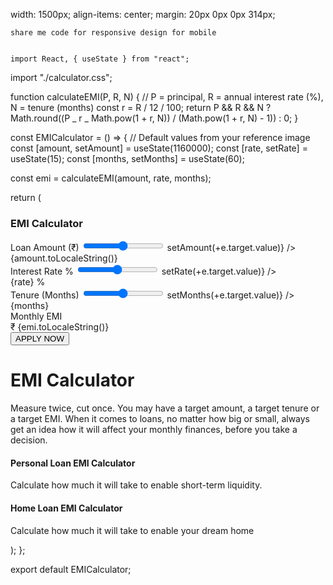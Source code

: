 width: 1500px;
align-items: center;
margin: 20px 0px 0px 314px;

    share me code for responsive design for mobile


    import React, { useState } from "react";

import "./calculator.css";

function calculateEMI(P, R, N) {
// P = principal, R = annual interest rate (%), N = tenure (months)
const r = R / 12 / 100;
return P && R && N
? Math.round((P _ r _ Math.pow(1 + r, N)) / (Math.pow(1 + r, N) - 1))
: 0;
}

const EMICalculator = () => {
// Default values from your reference image
const [amount, setAmount] = useState(1160000);
const [rate, setRate] = useState(15);
const [months, setMonths] = useState(60);

const emi = calculateEMI(amount, rate, months);

return (

<div className="emi-calc-container container">
<div className=" grid grid-cols-2 gap-95 ">
<div className=" grid grid-cols-[1fr_300px]">
<div className="emi-box h-115 w-90">
<h3 className="emi-title">EMI Calculator</h3>
<div className="emi-input-group">
<label className="emi-input-label">Loan Amount (₹)</label>
<input
className="emi-slider"
type="range"
min={50000}
max={2000000}
step={10000}
value={amount}
onChange={(e) => setAmount(+e.target.value)}
/>
<div className="emi-value">{amount.toLocaleString()}</div>
</div>
<div className="emi-input-group">
<label className="emi-input-label">Interest Rate %</label>
<input
className="emi-slider"
type="range"
min={5}
max={24}
step={0.25}
value={rate}
onChange={(e) => setRate(+e.target.value)}
/>
<div className="emi-value">{rate} %</div>
</div>
<div className="emi-input-group">
<label className="emi-input-label">Tenure (Months)</label>
<input
className="emi-slider"
type="range"
min={12}
max={120}
step={1}
value={months}
onChange={(e) => setMonths(+e.target.value)}
/>
<div className="emi-value">{months}</div>
</div>
</div>
<div className="flex items-center justify-center">
<div className="emi-result-box -translate-x-5">
<div className="emi-result-label">Monthly EMI</div>
<div className="emi-result-amount">₹ {emi.toLocaleString()}</div>
<button className="emi-apply-btn">APPLY NOW</button>
</div>
</div>
</div>
<div className="emi-details">
<h1>EMI Calculator</h1>
<p>
Measure twice, cut once. You may have a target amount, a target
tenure or a target EMI. When it comes to loans, no matter how big or
small, always get an idea how it will affect your monthly finances,
before you take a decision.
</p>
<h4>Personal Loan EMI Calculator</h4>
<p>Calculate how much it will take to enable short-term liquidity.</p>
<h4>Home Loan EMI Calculator</h4>
<p>Calculate how much it will take to enable your dream home</p>
</div>
</div>
</div>
);
};

export default EMICalculator;

